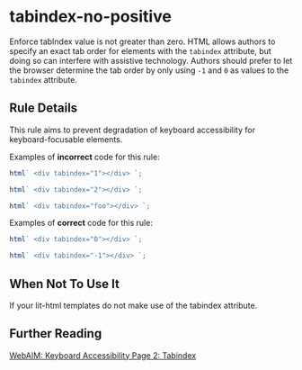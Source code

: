# tabindex-no-positive

Enforce tabIndex value is not greater than zero.
HTML allows authors to specify an exact tab order for elements with the `tabindex` attribute,
but doing so can interfere with assistive technology. Authors should prefer to let the browser
determine the tab order by only using `-1` and `0` as values to the `tabindex` attribute.

## Rule Details

This rule aims to prevent degradation of keyboard accessibility for keyboard-focusable elements.

Examples of **incorrect** code for this rule:

```js
html` <div tabindex="1"></div> `;
```

```js
html` <div tabindex="2"></div> `;
```

```js
html` <div tabindex="foo"></div> `;
```

Examples of **correct** code for this rule:

```js
html` <div tabindex="0"></div> `;
```

```js
html` <div tabindex="-1"></div> `;
```

## When Not To Use It

If your lit-html templates do not make use of the tabindex attribute.

## Further Reading

[WebAIM: Keyboard Accessibility Page 2: Tabindex](https://webaim.org/techniques/keyboard/tabindex)
